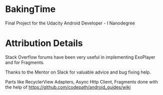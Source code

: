 # BakingTime
Final Project for the Udacity Android Developer - I Nanodegree


# Attribution Details
Stack Overflow forums have been very useful in implementing ExoPlayer and for Fragments.

Thanks to the Mentor on Slack for valuable advice and bug fixing help.

Parts like RecyclerView Adapters, Async Http Client, Fragments done with the help of https://github.com/codepath/android_guides/wiki
